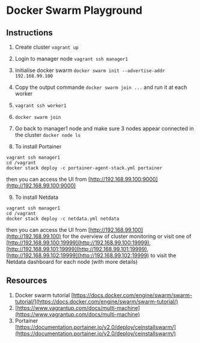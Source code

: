 Docker Swarm Playground
=======================

## Instructions

1. Create cluster `vagrant up`
2. Login to manager node `vagrant ssh manager1`
3. Initialise docker swarm `docker swarm init --advertise-addr 192.168.99.100`
4. Copy the output commande `docker swarm join ...` and run it at each worker
5. `vagrant ssh worker1`
6. `docker swarm join`
7. Go back to manager1 node and make sure 3 nodes appear connected in the cluster `docker node ls`

8. To install Portainer
```
vagrant ssh manager1
cd /vagrant
docker stack deploy -c portainer-agent-stack.yml portainer
```
then you can access the UI from [http://192.168.99.100:9000](http://192.168.99.100:9000)

9. To install Netdata
```
vagrant ssh manager1
cd /vagrant
docker stack deploy -c netdata.yml netdata
```
then you can access the UI from [http://192.168.99.100](http://192.168.99.100) for the overview of cluster monitoring
or visit one of [http://192.168.99.100:19999](http://192.168.99.100:19999), [http://192.168.99.101:19999](http://192.168.99.101:19999),
[http://192.168.99.102:19999](http://192.168.99.102:19999) to visit the Netdata dashboard for each node (with more details)

## Resources

1. Docker swarm tutorial [https://docs.docker.com/engine/swarm/swarm-tutorial/](https://docs.docker.com/engine/swarm/swarm-tutorial/)
2. [https://www.vagrantup.com/docs/multi-machine](https://www.vagrantup.com/docs/multi-machine)
3. Portainer [https://documentation.portainer.io/v2.0/deploy/ceinstallswarm/](https://documentation.portainer.io/v2.0/deploy/ceinstallswarm/)